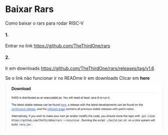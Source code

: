 # Baixar Rars
Como baixar o rars para rodar RISC-V

#### 1.
Entrar no link
https://github.com/TheThirdOne/rars

#### 2.
Ir em downloads
https://github.com/TheThirdOne/rars/releases/tag/v1.6

Se o link não funcionar ir no READme
Ir em downloads
Clicar em **here**

<p>
  <img src="imagens/gitdownloadrars.png">
</p>